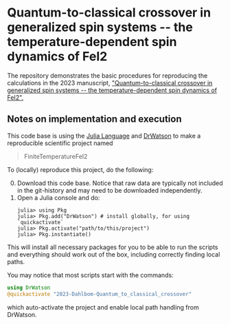 # Quantum-to-classical crossover in generalized spin systems -- the temperature-dependent spin dynamics of FeI2

The repository demonstrates the basic procedures for reproducing the calculations in the 2023 manuscript, ["Quantum-to-classical crossover in generalized spin systems -- the temperature-dependent spin dynamics of FeI2".](https://put.link.here.when.available)

## Notes on implementation and execution

This code base is using the [Julia Language](https://julialang.org/) and
[DrWatson](https://juliadynamics.github.io/DrWatson.jl/stable/)
to make a reproducible scientific project named
> FiniteTemperatureFeI2

To (locally) reproduce this project, do the following:

0. Download this code base. Notice that raw data are typically not included in the
   git-history and may need to be downloaded independently.
1. Open a Julia console and do:
   ```
   julia> using Pkg
   julia> Pkg.add("DrWatson") # install globally, for using `quickactivate`
   julia> Pkg.activate("path/to/this/project")
   julia> Pkg.instantiate()
   ```

This will install all necessary packages for you to be able to run the scripts and
everything should work out of the box, including correctly finding local paths.

You may notice that most scripts start with the commands:
```julia
using DrWatson
@quickactivate "2023-Dahlbom-Quantum_to_classical_crossover"
```
which auto-activate the project and enable local path handling from DrWatson.
